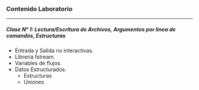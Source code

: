 ### Contenido Laboratorio
---

##### Clase N° 1: Lectura/Escritura de Archivos, Argumentos por linea de comandos, Estructuras

- Entrada y Salida no interactivas. 
- Libreria fstream.
- Variables de flujos.
- Datos Estructurados.
    - Estructuras
    - Uniones